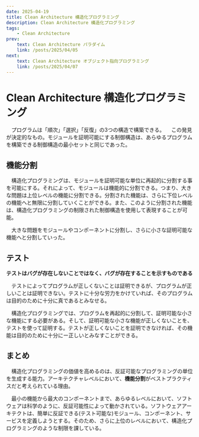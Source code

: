 ```yaml
---
date: 2025-04-19
title: Clean Architecture 構造化プログラミング
description: Clean Architecture 構造化プログラミング
tags: 
    - Clean Architecture
prev:
    text: Clean Architecture パラダイム
    link: /posts/2025/04/05
next:
    text: Clean Architecture オブジェクト指向プログラミング
    link: /posts/2025/04/07
---
```


# Clean Architecture 構造化プログラミング

&emsp;プログラムは「順次」「選択」「反復」の3つの構造で構築できる。
&emsp;この発見が決定的なもの。モジュールを証明可能にする制御構造は、あらゆるプログラムを構築できる制御構造の最小セットと同じであった。

## 機能分割

&emsp;構造化プログラミングは、モジュールを証明可能な単位に再起的に分割する事を可能にする。それによって、モジュールは機能的に分割できる。つまり、大きな問題は上位レベルの機能に分割できる。分割された機能は、さらに下位レベルの機能へと無限に分割していくことができる。また、このように分割された機能は、構造化プログラミングの制限された制御構造を使用して表現することが可能。

&emsp;大きな問題をモジュールやコンポーネントに分割し、さらに小さな証明可能な機能へと分割していった。

## テスト

**テストはバグが存在しないことではなく、バグが存在することを示すものである**

&emsp;テストによってプログラムが正しくないことは証明できるが、プログラムが正しいことは証明できない。テストに十分な労力をかけていれば、そのプログラムは目的のために十分に真であるとみなせる。

&emsp;構造化プログラミングでは、プログラムを再起的に分割して、証明可能な小さな機能にする必要がある。そして、証明可能な小さな機能が正しくないことを、テストを使って証明する。テストが正しくないことを証明できなければ、その機能は目的のために十分にー正しいとみなすことができる。

## まとめ

&emsp;構造化プログラミングの価値を高めるのは、反証可能なプログラミングの単位を生成する能力。アーキテクチャレベルにおいて、**機能分割**がベストプラクティスだと考えられている理由。

&emsp;最小の機能から最大のコンポーネントまで、あらゆるレベルにおいて、ソフトウェアは科学のように、反証可能性によって動かされている。ソフトウェアアーキテクトは、簡単に反証できる(テスト可能な)モジュール、コンポーネント、サービスを定義しようとする。そのため、さらに上位のレベルにおいて、構造化プログラミングのような制限を課している。